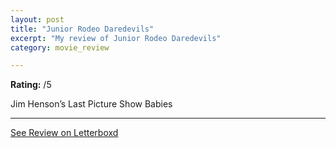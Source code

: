 ```yaml
---
layout: post
title: "Junior Rodeo Daredevils"
excerpt: "My review of Junior Rodeo Daredevils"
category: movie_review

---
```


**Rating:** /5

Jim Henson’s Last Picture Show Babies

<hr>

[See Review on Letterboxd](https://boxd.it/4qaUML)

